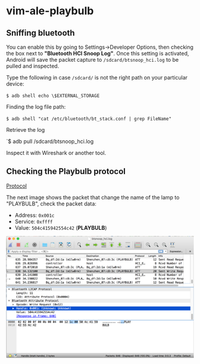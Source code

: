 # vim-ale-playbulb

## Sniffing bluetooth

You can enable this by going to Settings->Developer Options, then checking the box next to 
**"Bluetooth HCI Snoop Log"**.
Once this setting is activated, Android will save the packet capture to `/sdcard/btsnoop_hci.log`
to be pulled and inspected.

Type the following in case `/sdcard/` is not the right path on your particular device:

`$ adb shell echo \$EXTERNAL_STORAGE`

Finding the log file path:

`$ adb shell "cat /etc/bluetooth/bt_stack.conf | grep FileName"`

Retrieve the log

`$ adb pull /sdcard/btsnoop_hci.log

Inspect it with Wireshark or another tool.

## Checking the Playbulb protocol

[Protocol](https://github.com/Phhere/Playbulb)

The next image shows the packet that change the name of the lamp to "PLAYBULB", check the packet data:

* Address: `0x001c`
* Service: `0xffff`
* Value: `504c415942554c42` (**PLAYBULB**)

![wireshark](assets/wireshark.png)

